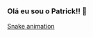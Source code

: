 ### Olá eu sou o Patrick!! 👋

[Snake animation](https://github.com/seu-usuário-aqui/seu-usuário-aqui/blob/output/github-contribution-grid-snake.svg)

<!--
**Patrick2207/Patrick2207** is a ✨ _special_ ✨ repository because its `README.md` (this file) appears on your GitHub profile.

Here are some ideas to get you started:



- 🔭 I’m currently working on ...
- 🌱 I’m currently learning ...
- 👯 I’m looking to collaborate on ...
- 🤔 I’m looking for help with ...
- 💬 Ask me about ...
- 📫 How to reach me: ...
- 😄 Pronouns: ...
- ⚡ Fun fact: ...
-->
